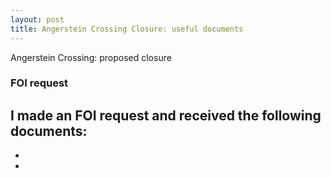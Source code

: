 ```yaml
---
layout: post
title: Angerstein Crossing Closure: useful documents
---
```


Angerstein Crossing: proposed closure

### FOI request

I made an FOI request and received the following documents:
-
-
-
